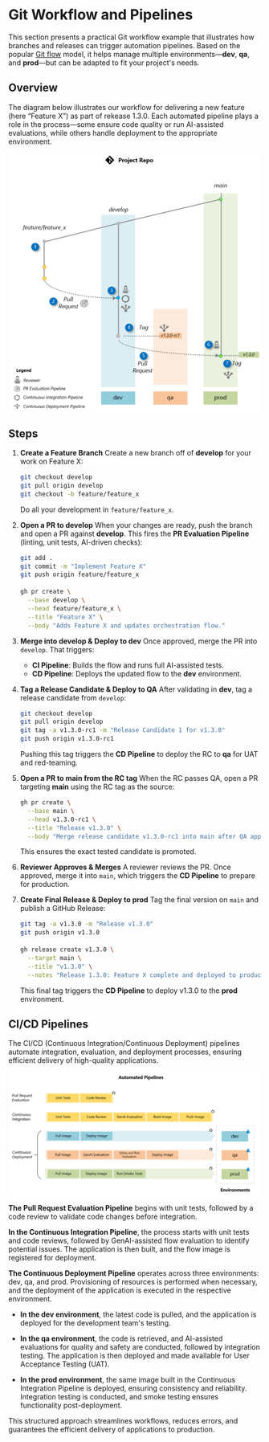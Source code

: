 # Git Workflow and Pipelines

This section presents a practical Git workflow example that illustrates how branches and releases can trigger automation pipelines. Based on the popular [Git flow](https://nvie.com/posts/a-successful-git-branching-model) model, it helps manage multiple environments—**dev**, **qa**, and **prod**—but can be adapted to fit your project's needs.


## Overview

The diagram below illustrates our workflow for delivering a new feature (here “Feature X”) as part of rekease 1.3.0. Each automated pipeline plays a role in the process—some ensure code quality or run AI-assisted evaluations, while others handle deployment to the appropriate environment.


![Git Workflow](../media/git_workflow_branching.png)

## Steps

1. **Create a Feature Branch**
   Create a new branch off of **develop** for your work on Feature X:

   ```bash
   git checkout develop
   git pull origin develop
   git checkout -b feature/feature_x
   ```

   Do all your development in `feature/feature_x`.

2. **Open a PR to develop**
   When your changes are ready, push the branch and open a PR against **develop**. This fires the **PR Evaluation Pipeline** (linting, unit tests, AI-driven checks):

   ```bash
   git add .
   git commit -m "Implement Feature X"
   git push origin feature/feature_x

   gh pr create \
     --base develop \
     --head feature/feature_x \
     --title "Feature X" \
     --body "Adds Feature X and updates orchestration flow."
   ```

3. **Merge into develop & Deploy to dev**
   Once approved, merge the PR into `develop`. That triggers:

   * **CI Pipeline**: Builds the flow and runs full AI-assisted tests.
   * **CD Pipeline**: Deploys the updated flow to the **dev** environment.

4. **Tag a Release Candidate & Deploy to QA**
   After validating in **dev**, tag a release candidate from `develop`:

   ```bash
   git checkout develop
   git pull origin develop
   git tag -a v1.3.0-rc1 -m "Release Candidate 1 for v1.3.0"
   git push origin v1.3.0-rc1
   ```

   Pushing this tag triggers the **CD Pipeline** to deploy the RC to **qa** for UAT and red-teaming.

5. **Open a PR to main from the RC tag**
   When the RC passes QA, open a PR targeting **main** using the RC tag as the source:

   ```bash
   gh pr create \
     --base main \
     --head v1.3.0-rc1 \
     --title "Release v1.3.0" \
     --body "Merge release candidate v1.3.0-rc1 into main after QA approval."
   ```

   This ensures the exact tested candidate is promoted.

6. **Reviewer Approves & Merges**
   A reviewer reviews the PR. Once approved, merge it into `main`, which triggers the **CD Pipeline** to prepare for production.

7. **Create Final Release & Deploy to prod**
   Tag the final version on `main` and publish a GitHub Release:

   ```bash
   git tag -a v1.3.0 -m "Release v1.3.0"
   git push origin v1.3.0

   gh release create v1.3.0 \
     --target main \
     --title "v1.3.0" \
     --notes "Release 1.3.0: Feature X complete and deployed to production."
   ```

   This final tag triggers the **CD Pipeline** to deploy v1.3.0 to the **prod** environment.

## CI/CD Pipelines

The CI/CD (Continuous Integration/Continuous Deployment) pipelines automate integration, evaluation, and deployment processes, ensuring efficient delivery of high-quality applications.

![Pipelines](../media/git_workflow_pipelines.png)

**The Pull Request Evaluation Pipeline** begins with unit tests, followed by a code review to validate code changes before integration.

**In the Continuous Integration Pipeline**, the process starts with unit tests and code reviews, followed by GenAI-assisted flow evaluation to identify potential issues. The application is then built, and the flow image is registered for deployment.

**The Continuous Deployment Pipeline** operates across three environments: dev, qa, and prod. Provisioning of resources is performed when necessary, and the deployment of the application is executed in the respective environment.

- **In the dev environment**, the latest code is pulled, and the application is deployed for the development team's testing.

- **In the qa environment**, the code is retrieved, and AI-assisted evaluations for quality and safety are conducted, followed by integration testing. The application is then deployed and made available for User Acceptance Testing (UAT).

- **In the prod environment**, the same image built in the Continuous Integration Pipeline is deployed, ensuring consistency and reliability. Integration testing is conducted, and smoke testing ensures functionality post-deployment.

This structured approach streamlines workflows, reduces errors, and guarantees the efficient delivery of applications to production.